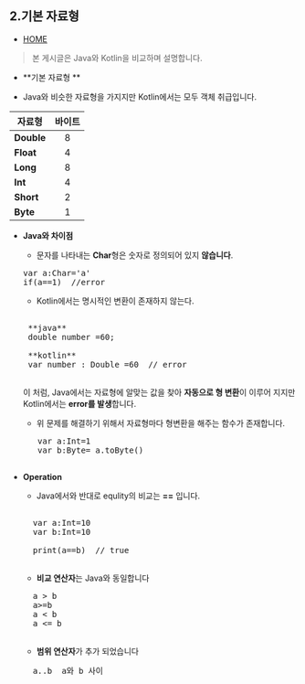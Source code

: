 ﻿2.기본 자료형
-------------

* [HOME](./README.md)

> 본 게시글은 Java와 Kotlin을 비교하며 설명합니다.

* **기본 자료형 **

 * Java와 비슷한 자료형을 가지지만 Kotlin에서는 모두 객체 취급입니다.
 
|  <center>자료형</center> |  <center>바이트</center> |
|:--------|:--------:|
|**Double** | <center>8 </center> |
|**Float** | <center>4 </center> |
|**Long** | <center>8 </center> |
|**Int** | <center>4 </center> |
|**Short** | <center>2</center> |
|**Byte** | <center>1 </center> |

 * **Java와 차이점**
 
   * 문자를 나타내는 **Char**형은 숫자로 정의되어 있지 **않습니다**.
   <pre>
   var a:Char='a'
   if(a==1)  //error
   </pre>
   
  
   * Kotlin에서는 명시적인 변환이 존재하지 않는다.
    <pre>
   
    **java**
    double number =60;
   
    **kotlin**
    var number : Double =60  // error
    </pre>
   
    이 처럼, Java에서는 자료형에 알맞는 값을 찾아 **자동으로 형 변환**이 이루어 지지만
    Kotlin에서는 **error를 발생**합니다.
      * 위 문제를 해결하기 위해서 자료형마다 형변환을 해주는 함수가 존재합니다.
     
     <pre>
      var a:Int=1
      var b:Byte= a.toByte()
     </pre>
  * **Operation**
    * Java에서와 반대로 equlity의 비교는 **==** 입니다.
    
     <pre>
     
      var a:Int=10
      var b:Int=10
     
      print(a==b)  // true
     </pre>
    * **비교 연산자**는 Java와 동일합니다
    
     <pre>
      a > b
      a>=b
      a < b
      a <= b
     </pre>
    * **범위 연산자**가 추가 되었습니다
    
     <pre>
      a..b  a와 b 사이
     </pre>
     
    
   
  